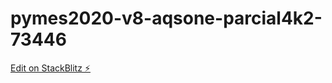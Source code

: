 # pymes2020-v8-aqsone-parcial4k2-73446

[Edit on StackBlitz ⚡️](https://stackblitz.com/edit/pymes2020-v8-aqsone-parcial4k2-73446)